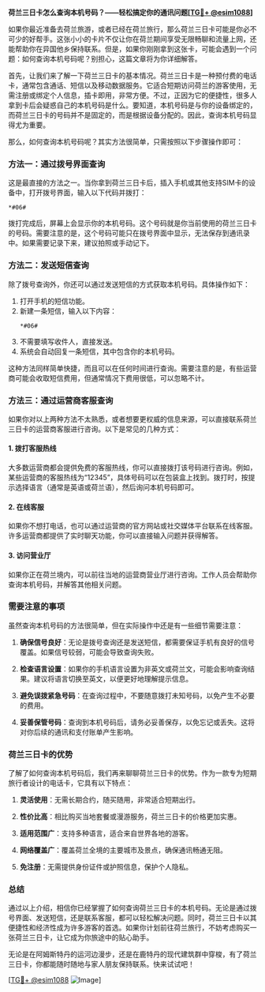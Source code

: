 **荷兰三日卡怎么查询本机号码？——轻松搞定你的通讯问题[[TG💪+ @esim1088](https://t.me/s/esim1088)]**

如果你最近准备去荷兰旅游，或者已经在荷兰旅行，那么荷兰三日卡可能是你必不可少的好帮手。这张小小的卡片不仅让你在荷兰期间享受无限畅聊和流量上网，还能帮助你在异国他乡保持联系。但是，如果你刚刚拿到这张卡，可能会遇到一个问题：如何查询本机号码呢？别担心，这篇文章将为你详细解答。

首先，让我们来了解一下荷兰三日卡的基本情况。荷兰三日卡是一种预付费的电话卡，通常包含通话、短信以及移动数据服务。它适合短期访问荷兰的游客使用，无需注册或绑定个人信息，插卡即用，非常方便。不过，正因为它的便捷性，很多人拿到卡后会疑惑自己的本机号码是什么。要知道，本机号码是与你的设备绑定的，而荷兰三日卡的号码并不是固定的，而是根据设备分配的。因此，查询本机号码显得尤为重要。

那么，如何查询本机号码呢？其实方法很简单，只需按照以下步骤操作即可：

### 方法一：通过拨号界面查询

这是最直接的方法之一。当你拿到荷兰三日卡后，插入手机或其他支持SIM卡的设备中，打开拨号界面，输入以下代码并拨打：

```
*#06#
```

拨打完成后，屏幕上会显示你的本机号码。这个号码就是你当前使用的荷兰三日卡的号码。需要注意的是，这个号码可能只在拨号界面中显示，无法保存到通讯录中。如果需要记录下来，建议拍照或手动记下。

### 方法二：发送短信查询

除了拨号查询外，你还可以通过发送短信的方式获取本机号码。具体操作如下：

1. 打开手机的短信功能。
2. 新建一条短信，输入以下内容：
   ```
   *#06#
   ```
3. 不需要填写收件人，直接发送。
4. 系统会自动回复一条短信，其中包含你的本机号码。

这种方法同样简单快捷，而且可以在任何时间进行查询。需要注意的是，有些运营商可能会收取短信费用，但通常情况下费用很低，可以忽略不计。

### 方法三：通过运营商客服查询

如果你对以上两种方法不太熟悉，或者想要更权威的信息来源，可以直接联系荷兰三日卡的运营商客服进行咨询。以下是常见的几种方式：

#### 1. 拨打客服热线
大多数运营商都会提供免费的客服热线，你可以直接拨打该号码进行咨询。例如，某些运营商的客服热线为“12345”，具体号码可以在包装盒上找到。拨打时，按提示选择语言（通常是英语或荷兰语），然后询问本机号码即可。

#### 2. 在线客服
如果你不想打电话，也可以通过运营商的官方网站或社交媒体平台联系在线客服。许多运营商都提供了实时聊天功能，你可以直接输入问题并获得解答。

#### 3. 访问营业厅
如果你正在荷兰境内，可以前往当地的运营商营业厅进行咨询。工作人员会帮助你查询本机号码，并解答其他相关问题。

### 需要注意的事项

虽然查询本机号码的方法很简单，但在实际操作中还是有一些细节需要注意：

1. **确保信号良好**：无论是拨号查询还是发送短信，都需要保证手机有良好的信号覆盖。如果信号较弱，可能会导致查询失败。
   
2. **检查语言设置**：如果你的手机语言设置为非英文或荷兰文，可能会影响查询结果。建议将语言切换至英文，以便更好地理解提示信息。

3. **避免误拨紧急号码**：在查询过程中，不要随意拨打未知号码，以免产生不必要的费用。

4. **妥善保管号码**：查询到本机号码后，请务必妥善保存，以免忘记或丢失。这将对你后续的通讯和支付账单产生影响。

### 荷兰三日卡的优势

了解了如何查询本机号码后，我们再来聊聊荷兰三日卡的优势。作为一款专为短期旅行者设计的电话卡，它具有以下特点：

1. **灵活使用**：无需长期合约，随买随用，非常适合短期出行。
   
2. **性价比高**：相比购买当地套餐或漫游服务，荷兰三日卡的价格更加实惠。
   
3. **适用范围广**：支持多种语言，适合来自世界各地的游客。
   
4. **网络覆盖广**：覆盖荷兰全境的主要城市及景点，确保通讯畅通无阻。

5. **免注册**：无需提供身份证件或护照信息，保护个人隐私。

### 总结

通过以上介绍，相信你已经掌握了如何查询荷兰三日卡的本机号码。无论是通过拨号界面、发送短信，还是联系客服，都可以轻松解决问题。同时，荷兰三日卡以其便捷性和经济性成为许多游客的首选。如果你计划前往荷兰旅行，不妨考虑购买一张荷兰三日卡，让它成为你旅途中的贴心助手。

无论是在阿姆斯特丹的运河边漫步，还是在鹿特丹的现代建筑群中穿梭，有了荷兰三日卡，你都能随时随地与家人朋友保持联系。快来试试吧！

[[TG💪+ @esim1088](https://t.me/s/esim1088) ![Image](https://i.postimg.cc/4NQfJmqS/Snipaste-2025-05-13-00-14-12.png)]